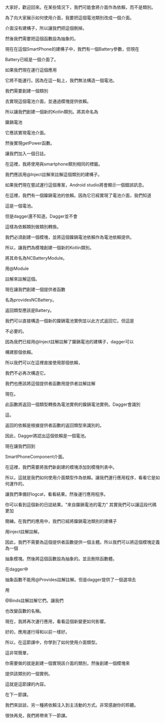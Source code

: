 大家好，歡迎回來。在某些情況下，我們可能會將介面作為依賴，而不是類別。

為了向大家展示如何使用介面，我要把這個電池類別改成一個介面。

介面沒有建構子，所以讓我們把這個刪掉。

然後我們需要把這個函數設為抽象的。

現在在這個SmartPhone的建構子中，我們有一個Battery參數，但現在

Battery已經是一個介面了。

如果我們現在運行這個應用

它將不能運行。因為在這一點上，我們無法構造一個電池。

我們需要創建一個類別

去實現這個電池介面，並通過模塊提供依賴。

所以讓我們創建一個新的Kotlin類別。將其命名為

鎳鎘電池

它應該實現電池介面。

然後實現getPower函數。

讓我們加入一個日誌。

在這裡，我將使用與smartphone類別相同的標籤。

我們應該用@Inject註解來註解這個類別的建構子。

如果我們現在嘗試運行這個專案，Android studio將會顯示一個錯誤訊息。

在這裡，我們有一個鎳鎘電池的依賴。因為它已經實現了電池介面，我們知道

這是一個電池。

但是dagger還不知道。Dagger並不會

這樣為依賴類別做類別轉換。

我們必須創建一個模塊，並將這個鎳鎘電池依賴作為電池依賴提供。

所以，讓我們為模塊創建一個新的Kotlin類別。

將其命名為NCBatteryModule。

用@Module

註解來註解這個。

現在讓我們創建一個提供者函數

名為providesNCBattery。

返回類型應該是Battery。

我們可以直接構造一個新的鎳鎘電池實例並以此方式返回它。但這是

不必要的。

因為我們已經用@Inject註解註解了鎳鎘電池的建構子，dagger可以

構建那個依賴。

所以我們可以在這裡直接使用那個依賴，

我們不必再次構造它。

我們也應該將這個提供者函數用提供者註解註解

現在。

此函數將返回一個類型轉換為電池實例的鎳鎘電池實例。Dagger會識別

這。

返回的依賴是根據提供者函數的返回類型來識別的。

因此，Dagger將認出這個依賴是一個電池。

現在讓我們回到

SmartPhoneComponent介面。

在這裡，我們需要將我們新創建的模塊添加到模塊列表中。

所以，這就是我們如何使用介面類型作為依賴。讓我們運行應用程序，看看它是如何運作的。

讓我們準備好logcat，看看結果。然後運行應用程序。

你可以看到這個新的日誌結果。"來自鎳鎘電池的電力" 其實我們可以讓這段代碼更加

簡練。在我們的應用中，我們已經將鎳鎘電池類別的建構子

用inject註解註解。

因此，我們不需要為這個提供者函數提供一個主體。所以我們可以將這個模塊定義為一個

抽象模塊。然後將這個函數設為抽象的。並且刪除函數體。

在dagger中

抽象函數不能用@Provides註解註解。但是dagger提供了一個選項去

用

@Binds註解註解它們。讓我們

也改變函數的名稱。

現在，我將再次運行應用，看看這個新變更如何影響。

好的，應用運行得和以前一樣好。

所以，在這節課中，你學到了如何使用介面類型。

這非常簡單，

你需要做的就是創建一個實現該介面的類別，然後創建一個模塊來

提供該類別的一個實例。

這就是這節課的內容。

在下一節課。

我們來談談，另一種將依賴注入到主活動的方式。非常感謝你的聆聽。

很快再見，我們將帶來下一節課。